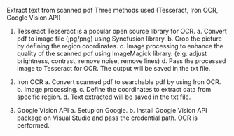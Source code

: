 Extract text from scanned pdf 
Three methods used (Tesseract, Iron OCR, Google Vision API)

1. Tesseract
Tesseract is a popular open source library for OCR.
a. Convert pdf to image file (jpg/png) using Syncfusion library.
b. Crop the picture by defining the region coordinates.
c. Image processing to enhance the quality of the scanned pdf using ImageMagick library. (e.g. adjust brightness, contrast, remove noise, remove lines) 
d. Pass the processed image to Tesseract for OCR. The output will be saved in the txt file.

2. Iron OCR
a. Convert scanned pdf to searchable pdf by using Iron OCR.
b. Image processing.
c. Define the coordinates to extract data from specific region.
d. Text extracted will be saved in the txt file.

3. Google Vision API
a. Setup on Google.
b. Install Google Vision API package on Visual Studio and pass the credential path. OCR is performed.

